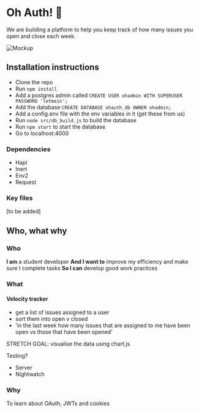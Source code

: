 # Oh Auth! :grimacing:

We are building a platform to help you keep track of how many issues you open and close each week.

![Mockup](https://github.com/esraajb/oh-auth/blob/master/assets/OhAuth%20mockup.png)

## Installation instructions
- Clone the repo
- Run ```npm install```
- Add a postgres admin called ```CREATE USER ohadmin WITH SUPERUSER PASSWORD 'letmein';```
- Add the database ```CREATE DATABASE ohauth_db OWNER ohadmin;```
- Add a config.env file with the env variables in it (get these from us)
- Run ```node src/db_build.js``` to build the database
- Run ```npm start``` to start the database
- Go to localhost:4000

### Dependencies
- Hapi
- Inert
- Env2
- Request

### Key files
[to be added]

## Who, what why
### Who
**I am** a student developer
**And I want to** improve my efficiency and make sure I complete tasks
**So I can** develop good work practices

### What
#### Velocity tracker
- get a list of issues assigned to a user
- sort them into open v closed
- 'in the last week how many issues that are assigned to me have been open vs those that have been opened'

STRETCH GOAL: visualise the data using chart.js

Testing?
- Server
- Nightwatch

### Why
To learn about OAuth, JWTs and cookies
